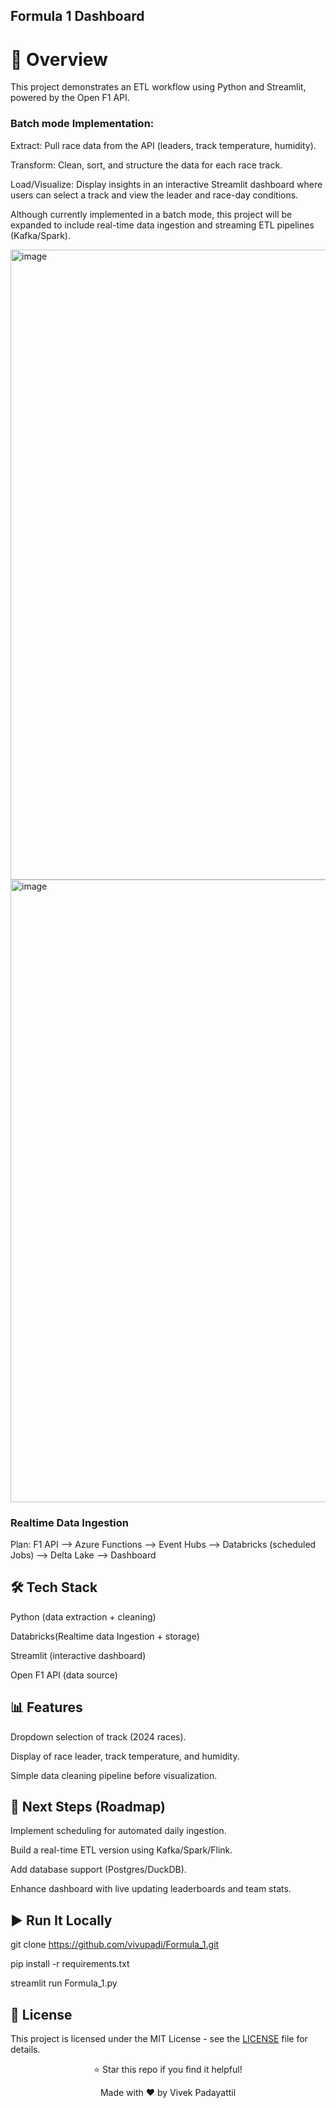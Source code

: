 ## Formula 1 Dashboard

# 🔎 Overview

This project demonstrates an ETL workflow using Python and Streamlit, powered by the Open F1 API.

### Batch mode Implementation:

Extract: Pull race data from the API (leaders, track temperature, humidity).

Transform: Clean, sort, and structure the data for each race track.

Load/Visualize: Display insights in an interactive Streamlit dashboard where users can select a track and view the leader and race-day conditions.

Although currently implemented in a batch mode, this project will be expanded to include real-time data ingestion and streaming ETL pipelines (Kafka/Spark).

<img width="1901" height="1008" alt="image" src="https://github.com/user-attachments/assets/eab16a2e-2b79-4e12-a6a6-5dff145bffd9" />
<img width="1900" height="996" alt="image" src="https://github.com/user-attachments/assets/a5dcca38-aa69-4a85-97f7-7c90719ffc2b" />

### Realtime Data Ingestion

Plan: F1 API --> Azure Functions --> Event Hubs --> Databricks (scheduled Jobs) --> Delta Lake --> Dashboard

## 🛠️ Tech Stack

Python (data extraction + cleaning)

Databricks(Realtime data Ingestion + storage)

Streamlit (interactive dashboard)

Open F1 API (data source)

## 📊 Features

Dropdown selection of track (2024 races).

Display of race leader, track temperature, and humidity.

Simple data cleaning pipeline before visualization.

## 🚀 Next Steps (Roadmap)

Implement scheduling for automated daily ingestion.

Build a real-time ETL version using Kafka/Spark/Flink.

Add database support (Postgres/DuckDB).

Enhance dashboard with live updating leaderboards and team stats.

## ▶️ Run It Locally
git clone https://github.com/vivupadi/Formula_1.git

pip install -r requirements.txt

streamlit run Formula_1.py

## 📄 License

This project is licensed under the MIT License - see the [LICENSE](LICENSE) file for details.


<div align="center">
⭐ Star this repo if you find it helpful!
  
Made with ❤️ by Vivek Padayattil
</div>
